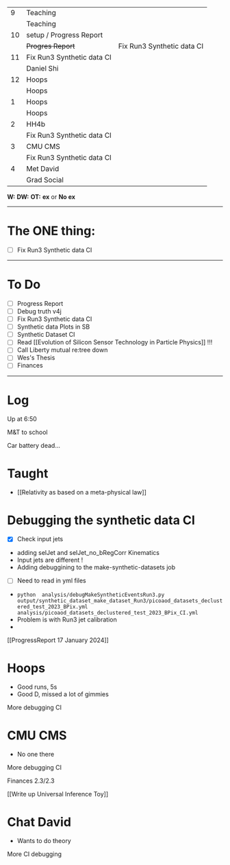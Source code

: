 
|     |                            |                            |
| --- | -------------------------- | -------------------------- |
| 9   | Teaching                   |                            |
|     | Teaching                   |                            |
| 10  | setup / Progress Report    |                            |
|     | ~~Progres Report~~         | Fix Run3 Synthetic data CI |
| 11  | Fix Run3 Synthetic data CI |                            |
|     | Daniel Shi                 |                            |
| 12  | Hoops                      |                            |
|     | Hoops                      |                            |
| 1   | Hoops                      |                            |
|     | Hoops                      |                            |
| 2   | HH4b                       |                            |
|     | Fix Run3 Synthetic data CI |                            |
| 3   | CMU CMS                    |                            |
|     | Fix Run3 Synthetic data CI |                            |
| 4   | Met David                  |                            |
|     | Grad Social                |                            |

**W:**
**DW:**
**OT:**
**ex** or **No ex**

---
# The ONE thing: 
- [ ]  Fix Run3 Synthetic data CI

---
# To Do

- [ ] Progress Report
- [ ] Debug truth v4j
- [ ] Fix Run3 Synthetic data CI
- [ ]  Synthetic data Plots in SB 
- [ ] Synthetic Dataset CI
- [ ] Read [[Evolution of Silicon Sensor Technology in Particle Physics]] !!!
- [ ] Call Liberty mutual re:tree down
- [ ] Wes's Thesis
- [ ] Finances

---

# Log

Up at 6:50 

M&T to school 

Car battery dead...

# Taught
- [[Relativity as based on a meta-physical law]]


# Debugging the synthetic data CI
- [x] Check input jets
- adding selJet and selJet_no_bRegCorr Kinematics
- Input jets are different ! 
- Adding debuggining to the make-synthetic-datasets job
- [ ] Need to read in yml files
- `python  analysis/debugMakeSyntheticEventsRun3.py output/synthetic_dataset_make_dataset_Run3/picoaod_datasets_declustered_test_2023_BPix.yml analysis/picoaod_datasets_declustered_test_2023_BPix_CI.yml`
- Problem is with Run3 jet calibration
- 

[[ProgressReport 17 January 2024]]


# Hoops 
- Good runs, 5s 
- Good D, missed a lot of gimmies

More debugging CI

# CMU CMS
- No one there

More debugging CI

Finances 2.3/2.3

[[Write up Universal Inference Toy]]

# Chat David
- Wants to do theory

More CI debugging
